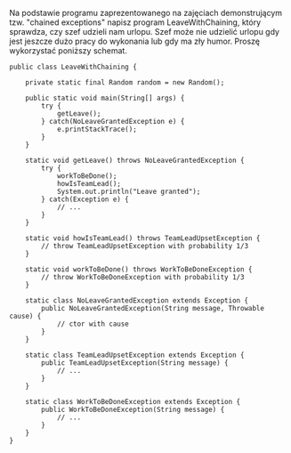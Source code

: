Na podstawie programu zaprezentowanego na zajęciach demonstrującym tzw. "chained exceptions" napisz program LeaveWithChaining, który sprawdza, czy szef udzieli nam urlopu. Szef może nie udzielić urlopu gdy jest jeszcze dużo pracy do wykonania lub gdy ma zły humor. Proszę wykorzystać poniższy schemat.

```
public class LeaveWithChaining {

	private static final Random random = new Random();

	public static void main(String[] args) {
		try {
			getLeave();
		} catch(NoLeaveGrantedException e) {
			e.printStackTrace();
		}
	}

	static void getLeave() throws NoLeaveGrantedException {
		try {
			workToBeDone();
			howIsTeamLead();
			System.out.println("Leave granted");
		} catch(Exception e) {
			// ...
		}
	}

	static void howIsTeamLead() throws TeamLeadUpsetException {
		// throw TeamLeadUpsetException with probability 1/3
	}

	static void workToBeDone() throws WorkToBeDoneException {
		// throw WorkToBeDoneException with probability 1/3
	}

	static class NoLeaveGrantedException extends Exception {
		public NoLeaveGrantedException(String message, Throwable cause) {
			// ctor with cause
		}
	}

	static class TeamLeadUpsetException extends Exception {
		public TeamLeadUpsetException(String message) {
			// ...
		}
	}

	static class WorkToBeDoneException extends Exception {
		public WorkToBeDoneException(String message) {
			// ...
		}
	}
}
```
